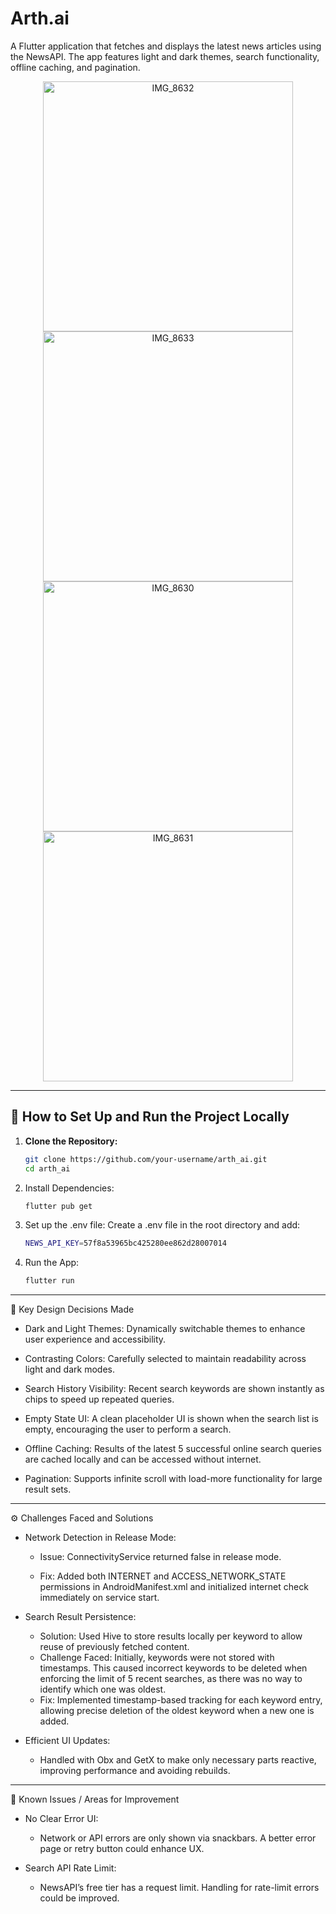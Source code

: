# Arth.ai
A Flutter application that fetches and displays the latest news articles using the NewsAPI. The app features light and dark themes, search functionality, offline caching, and pagination.

<p align="center">
  <img src="https://github.com/user-attachments/assets/984543c2-0cc1-49f4-9da1-04e8a25ce120" alt="IMG_8632" height="400"/>
  <img src="https://github.com/user-attachments/assets/6c547a81-f914-4083-8c02-04756c89d990" alt="IMG_8633" height="400"/>
  <img src="https://github.com/user-attachments/assets/db5608a8-5b34-4af8-98a3-f012f53665ef" alt="IMG_8630" height="400"/>
  <img src="https://github.com/user-attachments/assets/5a9c1795-8dbf-4d5a-9158-f5037457ab2b" alt="IMG_8631" height="400"/>
</p>



---

## 🚀 How to Set Up and Run the Project Locally

1. **Clone the Repository:**

   ```bash
   git clone https://github.com/your-username/arth_ai.git
   cd arth_ai

2. Install Dependencies:
   ```bash
   flutter pub get

3. Set up the .env file:
Create a .env file in the root directory and add:
   ```bash
   NEWS_API_KEY=57f8a53965bc425280ee862d28007014

4. Run the App:
   ```bash
   flutter run

---

🎨 Key Design Decisions Made
- Dark and Light Themes: Dynamically switchable themes to enhance user experience and accessibility.

- Contrasting Colors: Carefully selected to maintain readability across light and dark modes.

- Search History Visibility: Recent search keywords are shown instantly as chips to speed up repeated queries.

- Empty State UI: A clean placeholder UI is shown when the search list is empty, encouraging the user to perform a search.

- Offline Caching: Results of the latest 5 successful online search queries are cached locally and can be accessed without internet.

- Pagination: Supports infinite scroll with load-more functionality for large result sets.

---

⚙️ Challenges Faced and Solutions
- Network Detection in Release Mode:

  - Issue: ConnectivityService returned false in release mode.

  - Fix: Added both INTERNET and ACCESS_NETWORK_STATE permissions in AndroidManifest.xml and initialized internet check immediately on service start.

- Search Result Persistence:

  - Solution: Used Hive to store results locally per keyword to allow reuse of previously fetched content.
  - Challenge Faced: Initially, keywords were not stored with timestamps. This caused incorrect keywords to be deleted when enforcing the limit of 5 recent searches, as there was no way to identify which one was oldest.
  - Fix: Implemented timestamp-based tracking for each keyword entry, allowing precise deletion of the oldest keyword when a new one is added.

- Efficient UI Updates:

  - Handled with Obx and GetX to make only necessary parts reactive, improving performance and avoiding rebuilds.

---

🧩 Known Issues / Areas for Improvement
- No Clear Error UI:

  - Network or API errors are only shown via snackbars. A better error page or retry button could enhance UX.

- Search API Rate Limit:

  - NewsAPI’s free tier has a request limit. Handling for rate-limit errors could be improved.


